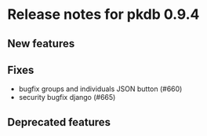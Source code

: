 # Release notes for pkdb 0.9.4

## New features

## Fixes
- bugfix groups and individuals JSON button (#660)
- security bugfix django (#665)

## Deprecated features
